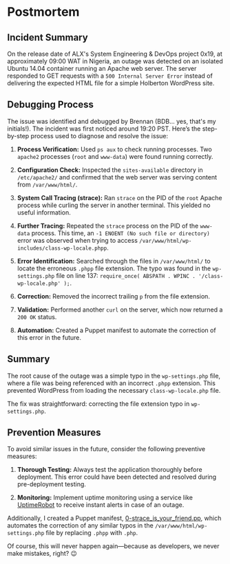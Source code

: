 # Postmortem

## Incident Summary

On the release date of ALX's System Engineering & DevOps project 0x19, at approximately 09:00 WAT in Nigeria, an outage was detected on an isolated Ubuntu 14.04 container running an Apache web server. The server responded to GET requests with a `500 Internal Server Error` instead of delivering the expected HTML file for a simple Holberton WordPress site.

## Debugging Process

The issue was identified and debugged by Brennan (BDB... yes, that's my initials!). The incident was first noticed around 19:20 PST. Here’s the step-by-step process used to diagnose and resolve the issue:

1. **Process Verification:** Used `ps aux` to check running processes. Two `apache2` processes (`root` and `www-data`) were found running correctly.

2. **Configuration Check:** Inspected the `sites-available` directory in `/etc/apache2/` and confirmed that the web server was serving content from `/var/www/html/`.

3. **System Call Tracing (strace):** Ran `strace` on the PID of the `root` Apache process while curling the server in another terminal. This yielded no useful information.

4. **Further Tracing:** Repeated the `strace` process on the PID of the `www-data` process. This time, an `-1 ENOENT (No such file or directory)` error was observed when trying to access `/var/www/html/wp-includes/class-wp-locale.phpp`.

5. **Error Identification:** Searched through the files in `/var/www/html/` to locate the erroneous `.phpp` file extension. The typo was found in the `wp-settings.php` file on line 137: `require_once( ABSPATH . WPINC . '/class-wp-locale.php' );`.

6. **Correction:** Removed the incorrect trailing `p` from the file extension.

7. **Validation:** Performed another `curl` on the server, which now returned a `200 OK` status.

8. **Automation:** Created a Puppet manifest to automate the correction of this error in the future.

## Summary

The root cause of the outage was a simple typo in the `wp-settings.php` file, where a file was being referenced with an incorrect `.phpp` extension. This prevented WordPress from loading the necessary `class-wp-locale.php` file.

The fix was straightforward: correcting the file extension typo in `wp-settings.php`.

## Prevention Measures

To avoid similar issues in the future, consider the following preventive measures:

1. **Thorough Testing:** Always test the application thoroughly before deployment. This error could have been detected and resolved during pre-deployment testing.

2. **Monitoring:** Implement uptime monitoring using a service like [UptimeRobot](https://uptimerobot.com/) to receive instant alerts in case of an outage.

Additionally, I created a Puppet manifest, [0-strace_is_your_friend.pp](https://github.com/bdbaraban/holberton-system_engineering-devops/blob/master/0x17-web_stack_debugging_3/0-strace_is_your_friend.pp), which automates the correction of any similar typos in the `/var/www/html/wp-settings.php` file by replacing `.phpp` with `.php`.

Of course, this will never happen again—because as developers, we never make mistakes, right? :wink:
